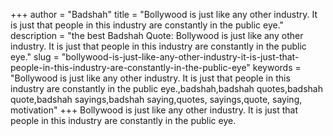 +++
author = "Badshah"
title = "Bollywood is just like any other industry. It is just that people in this industry are constantly in the public eye."
description = "the best Badshah Quote: Bollywood is just like any other industry. It is just that people in this industry are constantly in the public eye."
slug = "bollywood-is-just-like-any-other-industry-it-is-just-that-people-in-this-industry-are-constantly-in-the-public-eye"
keywords = "Bollywood is just like any other industry. It is just that people in this industry are constantly in the public eye.,badshah,badshah quotes,badshah quote,badshah sayings,badshah saying,quotes, sayings,quote, saying, motivation"
+++
Bollywood is just like any other industry. It is just that people in this industry are constantly in the public eye.
